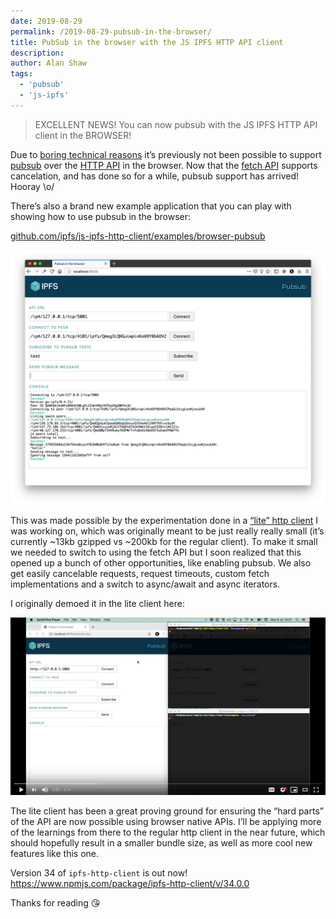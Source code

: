 ```yaml
---
date: 2019-08-29
permalink: /2019-08-29-pubsub-in-the-browser/
title: PubSub in the browser with the JS IPFS HTTP API client
description:
author: Alan Shaw
tags:
  - 'pubsub'
  - 'js-ipfs'
---
```


> EXCELLENT NEWS! You can now pubsub with the JS IPFS HTTP API client in the BROWSER!

Due to [boring technical reasons](https://github.com/ipfs/js-ipfs-http-client/issues/518) it’s previously not been possible to support [pubsub](https://en.wikipedia.org/wiki/Publish%E2%80%93subscribe_pattern) over the [HTTP API](https://docs.ipfs.io/reference/api/http/) in the browser. Now that the [fetch API](https://developer.mozilla.org/en-US/docs/Web/API/Fetch_API) supports cancelation, and has done so for a while, pubsub support has arrived! Hooray \o/

There’s also a brand new example application that you can play with showing how to use pubsub in the browser:

[github.com/ipfs/js-ipfs-http-client/examples/browser-pubsub](https://github.com/ipfs/js-ipfs-http-client/tree/master/examples/browser-pubsub)

![Screenshot of PubSub in the browser example app](../assets/056-pubsub-in-the-browser-demo-screenshot.png)

This was made possible by the experimentation done in a [“lite” http client](https://github.com/ipfs-shipyard/js-ipfs-http-client-lite) I was working on, which was originally meant to be just really really small (it’s currently ~13kb gzipped vs ~200kb for the regular client). To make it small we needed to switch to using the fetch API but I soon realized that this opened up a bunch of other opportunities, like enabling pubsub. We also get easily cancelable requests, request timeouts, custom fetch implementations and a switch to async/await and async iterators.

I originally demoed it in the lite client here:

[![Watch video](../assets/056-pubsub-in-the-browser-video.jpg)](https://www.youtube.com/watch?v=NZb6ybkAYWs)

The lite client has been a great proving ground for ensuring the “hard parts” of the API are now possible using browser native APIs. I’ll be applying more of the learnings from there to the regular http client in the near future, which should hopefully result in a smaller bundle size, as well as more cool new features like this one.

Version 34 of `ipfs-http-client` is out now! https://www.npmjs.com/package/ipfs-http-client/v/34.0.0

Thanks for reading 😘
